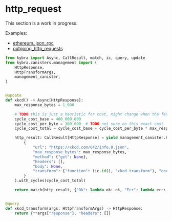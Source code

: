 # http_request

This section is a work in progress.

Examples:

-   [ethereum_json_rpc](https://github.com/demergent-labs/kybra/tree/main/examples/ethereum_json_rpc)
-   [outgoing_http_requests](https://github.com/demergent-labs/kybra/tree/main/examples/outgoing_http_requests)

```python
from kybra import Async, CallResult, match, ic, query, update
from kybra.canisters.management import (
    HttpResponse,
    HttpTransformArgs,
    management_canister,
)


@update
def xkcd() -> Async[HttpResponse]:
    max_response_bytes = 1_000

    # TODO this is just a heuristic for cost, might change when the feature is officially released: https://forum.dfinity.org/t/enable-canisters-to-make-http-s-requests/9670/130
    cycle_cost_base = 400_000_000
    cycle_cost_per_byte = 300_000  # TODO not sure on this exact cost
    cycle_cost_total = cycle_cost_base + cycle_cost_per_byte * max_response_bytes

    http_result: CallResult[HttpResponse] = yield management_canister.http_request(
        {
            "url": "https://xkcd.com/642/info.0.json",
            "max_response_bytes": max_response_bytes,
            "method": {"get": None},
            "headers": [],
            "body": None,
            "transform": {"function": (ic.id(), "xkcd_transform"), "context": bytes()},
        }
    ).with_cycles(cycle_cost_total)

    return match(http_result, {"Ok": lambda ok: ok, "Err": lambda err: ic.trap(err)})


@query
def xkcd_transform(args: HttpTransformArgs) -> HttpResponse:
    return {**args["response"], "headers": []}
```
